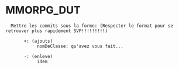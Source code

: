 # MMORPG_DUT

      Mettre les commits sous la forme: (Respecter le format pour se retrouver plus rapidement SVP!!!!!!!!!)
            
           +: (ajouts)
                nomDeClasse: qu'avez vous fait...
           
           -: (enleve)
                idem
